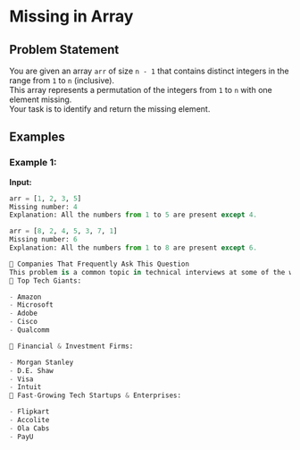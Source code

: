 # Missing in Array

## Problem Statement  
You are given an array `arr` of size `n - 1` that contains distinct integers in the range from `1` to `n` (inclusive).  
This array represents a permutation of the integers from `1` to `n` with one element missing.  
Your task is to identify and return the missing element.

## Examples  

### Example 1:  
**Input:**  
```python
arr = [1, 2, 3, 5]
Missing number: 4
Explanation: All the numbers from 1 to 5 are present except 4.

arr = [8, 2, 4, 5, 3, 7, 1]
Missing number: 6
Explanation: All the numbers from 1 to 8 are present except 6.

📌 Companies That Frequently Ask This Question
This problem is a common topic in technical interviews at some of the world
🌟 Top Tech Giants:

- Amazon
- Microsoft
- Adobe
- Cisco
- Qualcomm

🏦 Financial & Investment Firms:

- Morgan Stanley
- D.E. Shaw
- Visa
- Intuit
🚀 Fast-Growing Tech Startups & Enterprises:

- Flipkart
- Accolite
- Ola Cabs
- PayU